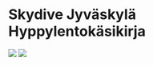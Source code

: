 
# Skydive Jyväskylä Hyppylentokäsikirja

![](http://skydivejkl.fi/themes/skydivejkl/images/logo.png)
![](https://fbcdn-sphotos-b-a.akamaihd.net/hphotos-ak-xpa1/t31.0-8/10012752_10152385022724711_8173790954494037807_o.jpg?dl=1)
